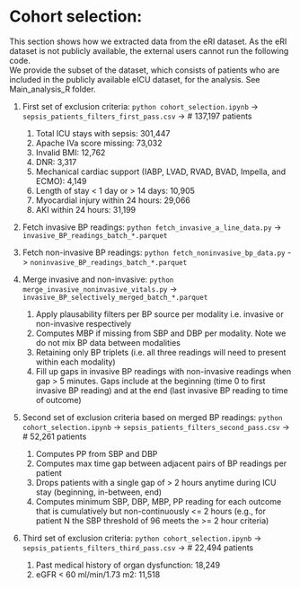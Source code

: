 # Cohort selection:

This section shows how we extracted data from the eRI dataset.
As the eRI dataset is not publicly available, the external users cannot run the following code.<br>
We provide the subset of the dataset, which consists of patients who are included in the publicly available eICU dataset, for the analysis.
See Main_analysis_R folder.

1. First set of exclusion criteria: `python cohort_selection.ipynb` -> `sepsis_patients_filters_first_pass.csv` -> # 137,197 patients
    1. Total ICU stays with sepsis: 301,447
    2. Apache IVa score missing: 73,032
    3. Invalid BMI: 12,762
    4. DNR: 3,317
    5. Mechanical cardiac support (IABP, LVAD, RVAD, BVAD, Impella, and ECMO): 4,149
    6. Length of stay < 1 day or > 14 days: 10,905
    7. Myocardial injury within 24 hours: 29,066
    8. AKI within 24 hours: 31,199

2. Fetch invasive BP readings: `python fetch_invasive_a_line_data.py` -> `invasive_BP_readings_batch_*.parquet`

3. Fetch non-invasive BP readings: `python fetch_noninvasive_bp_data.py` -> `noninvasive_BP_readings_batch_*.parquet`

4. Merge invasive and non-invasive: `python merge_invasive_noninvasive_vitals.py` -> `invasive_BP_selectively_merged_batch_*.parquet`
    1. Apply plausability filters per BP source per modality i.e. invasive or non-invasive respectively
    2. Computes MBP if missing from SBP and DBP per modality. Note we do not mix BP data between modalities
    3. Retaining only BP triplets (i.e. all three readings will need to present within each modality)
    5. Fill up gaps in invasive BP readings with non-invasive readings when gap > 5 minutes. Gaps include at the beginning (time 0 to first invasive BP reading) and at the end (last invasive BP reading to time of outcome)

5. Second set of exclusion criteria based on merged BP readings: `python cohort_selection.ipynb` -> `sepsis_patients_filters_second_pass.csv` -> # 52,261 patients
    1. Computes PP from SBP and DBP
    2. Computes max time gap between adjacent pairs of BP readings per patient
    3. Drops patients with a single gap of > 2 hours anytime during ICU stay (beginning, in-between, end)
    4. Computes minimum SBP, DBP, MBP, PP reading for each outcome that is cumulatively but non-continuously <= 2 hours (e.g., for patient N the SBP threshold of 96 meets the >= 2 hour criteria) 

6. Third set of exclusion criteria: `python cohort_selection.ipynb` -> `sepsis_patients_filters_third_pass.csv` -> # 22,494 patients
    1. Past medical history of organ dysfunction: 18,249
    2. eGFR < 60 ml/min/1.73 m2: 11,518
